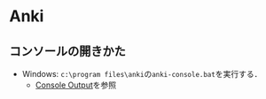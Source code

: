 # Anki

## コンソールの開きかた
- Windows: `c:\program files\anki`の`anki-console.bat`を実行する．
  - [Console Output](https://addon-docs.ankiweb.net/console-output.html)を参照
